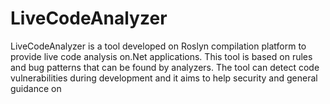 # LiveCodeAnalyzer
LiveCodeAnalyzer is a tool developed on Roslyn compilation platform to provide live code analysis on.Net applications. This tool is based on rules and bug patterns that can be found by analyzers. The tool can detect code vulnerabilities during development and it aims to help security and general guidance on
